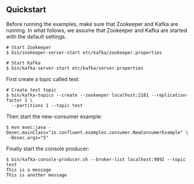 Quickstart
----------

Before running the examples, make sure that Zookeeper and Kafka are running. In what follows, 
we assume that Zookeeper and Kafka are started with the default settings.

    # Start Zookeeper
    $ bin/zookeeper-server-start etc/kafka/zookeeper.properties

    # Start Kafka
    $ bin/kafka-server-start etc/kafka/server.properties

   
First create a topic called test:

    # Create test topic
    $ bin/kafka-topics --create --zookeeper localhost:2181 --replication-factor 1 \
      --partitions 1 --topic test

Then start the new-consumer example: 
    
    $ mvn exec:java -Dexec.mainClass="io.confluent.examples.consumer.NewConsumerExample" \
     -Dexec.args="5"

Finally start the console producer:

    $ bin/kafka-console-producer.sh --broker-list localhost:9092 --topic test
    This is a message
    This is another message